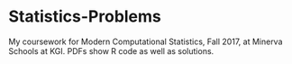 # Statistics-Problems

My coursework for Modern Computational Statistics, Fall 2017, at Minerva Schools at KGI. 
PDFs show R code as well as solutions.
